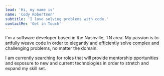 ```yaml
---
lead: 'Hi, my name is'
name: 'Cody Robertson'
subtitle: 'I love solving problems with code.'
contactMe: 'Get in Touch'
---
```

I'm a software developer based in the Nashville, TN area.  My passion is to artfully weave code in order to elegantly and efficiently solve complex and challenging problems, no matter
the domain.

I am currently searching for roles that will provide mentorship pportunities and exposure to new and current technologies in order to stretch and expand my skill set.